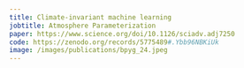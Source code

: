 ```yaml
---
title: Climate-invariant machine learning
jobtitle: Atmosphere Parameterization
paper: https://www.science.org/doi/10.1126/sciadv.adj7250
code: https://zenodo.org/records/5775489#.Ybb96NBKiUk
image: /images/publications/bpyg_24.jpeg
---
```

